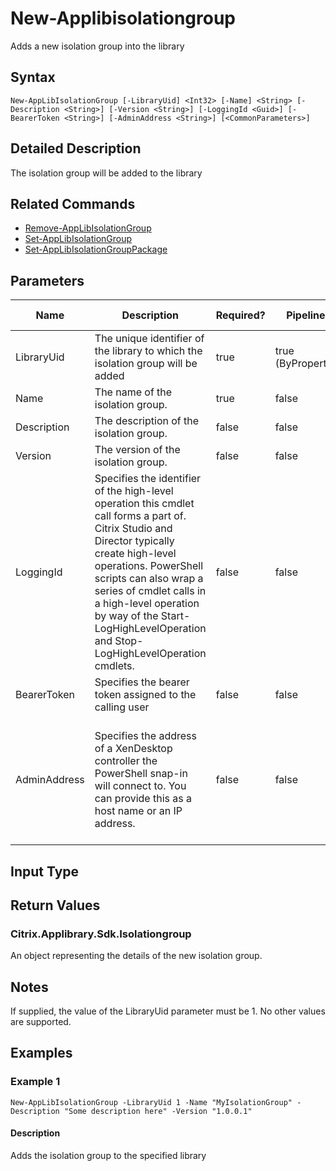 ﻿
# New-Applibisolationgroup
Adds a new isolation group into the library
## Syntax
```
New-AppLibIsolationGroup [-LibraryUid] <Int32> [-Name] <String> [-Description <String>] [-Version <String>] [-LoggingId <Guid>] [-BearerToken <String>] [-AdminAddress <String>] [<CommonParameters>]
```
## Detailed Description
The isolation group will be added to the library


## Related Commands

* [Remove-AppLibIsolationGroup](../Remove-AppLibIsolationGroup/)
* [Set-AppLibIsolationGroup](../Set-AppLibIsolationGroup/)
* [Set-AppLibIsolationGroupPackage](../Set-AppLibIsolationGroupPackage/)
## Parameters
| Name   | Description | Required? | Pipeline Input | Default Value |
| --- | --- | --- | --- | --- |
| LibraryUid | The unique identifier of the library to which the isolation group will be added | true | true (ByPropertyName) |  |
| Name | The name of the isolation group. | true | false |  |
| Description | The description of the isolation group. | false | false |  |
| Version | The version of the isolation group. | false | false |  |
| LoggingId | Specifies the identifier of the high-level operation this cmdlet call forms a part of. Citrix Studio and Director typically create high-level operations. PowerShell scripts can also wrap a series of cmdlet calls in a high-level operation by way of the Start-LogHighLevelOperation and Stop-LogHighLevelOperation cmdlets. | false | false |  |
| BearerToken | Specifies the bearer token assigned to the calling user | false | false |  |
| AdminAddress | Specifies the address of a XenDesktop controller the PowerShell snap-in will connect to. You can provide this as a host name or an IP address. | false | false | Localhost. Once a value is provided by any cmdlet, this value becomes the default. |

## Input Type

### 

## Return Values

### Citrix.Applibrary.Sdk.Isolationgroup
An object representing the details of the new isolation group.
## Notes
If supplied, the value of the LibraryUid parameter must be 1. No other values are supported.
## Examples

### Example 1
```
New-AppLibIsolationGroup -LibraryUid 1 -Name "MyIsolationGroup" -Description "Some description here" -Version "1.0.0.1"
```
#### Description
Adds the isolation group to the specified library
